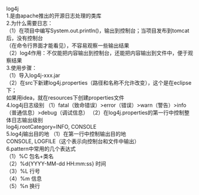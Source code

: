 log4j  
1.是由apache推出的开源日志处理的类库  
2.为什么需要日志：  
（1）在项目中编写System.out.println()，输出到控制台；当项目发布到tomcat后，没有控制台  
（在命令行界面才能看见），不容易观察一些输出结果  
（2）log4作用：不仅能把内容输出到控制台，还能把内容输出到文件中，便于观察结果  
3.使用步骤：  
（1）导入log4j-xxx.jar  
（2）在src下新建log4j.properties（路径和名称不允许改变），这个是在eclipse下；  
如果用idea，就在resources下创建properties文件  
4.log4j日志级别
（1）fatal（致命错误）>error（错误）>warn（警告）>info（普通信息）>debug（调试信息）
（2）在log4j.properties的第一行中控制整体日志输出级别  
log4j.rootCategory=INFO, CONSOLE  
5.log4j输出目的地
（1）在第一行中控制输出目的地  
CONSOLE, LOGFILE（这个表示向控制台和文件中输出）  
6.pattern中常用的几个表达式  
（1）%C 包名+类名  
（2）%d{YYYY-MM-dd HH:mm:ss} 时间  
（3）%L 行号  
（4）%m 信息  
（5）%n 换行
